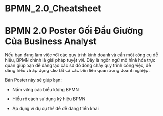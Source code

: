# BPMN_2.0_Cheatsheet

# BPMN 2.0 Poster Gối Đầu Giường Của Business Analyst

Nếu bạn đang làm việc với các quy trình kinh doanh và cần một công cụ dễ hiểu, BPMN chính là giải pháp tuyệt vời. Đây là ngôn ngữ mô hình hóa trực quan giúp bạn dễ dàng tạo các sơ đồ dòng chảy quy trình công việc, dễ dàng hiểu và áp dụng cho tất cả các bên liên quan trong doanh nghiệp.

Bản Poster này sẽ giúp bạn:

- Nắm vững các biểu tượng BPMN
  
- Hiểu rõ cách sử dụng ký hiệu BPMN

- Áp dụng ví dụ cụ thể để dễ dàng triển khai
